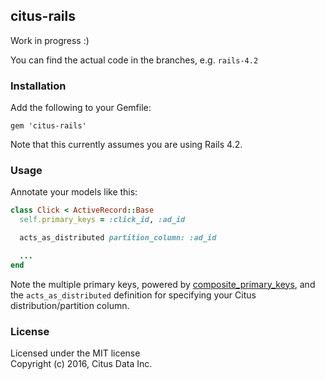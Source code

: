 ## citus-rails

Work in progress :)

You can find the actual code in the branches, e.g. `rails-4.2`

### Installation

Add the following to your Gemfile:

```
gem 'citus-rails'
```

Note that this currently assumes you are using Rails 4.2.

### Usage

Annotate your models like this:

```ruby
class Click < ActiveRecord::Base
  self.primary_keys = :click_id, :ad_id

  acts_as_distributed partition_column: :ad_id

  ...
end
```

Note the multiple primary keys, powered by [composite_primary_keys](https://github.com/composite-primary-keys/composite_primary_keys), and the `acts_as_distributed` definition for specifying your Citus distribution/partition column.

### License

Licensed under the MIT license<br>
Copyright (c) 2016, Citus Data Inc.
